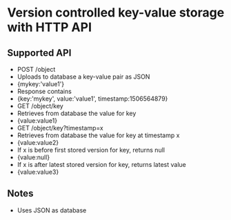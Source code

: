 # Version controlled key-value storage with HTTP API

## Supported API

* POST /object
 * Uploads to database a key-value pair as JSON
  * {mykey:'value1'}
 * Response contains 
  * {key:'mykey', value:'value1', timestamp:1506564879}
* GET /object/key
 * Retrieves from database the value for key
  * {value:value1}
* GET /object/key?timestamp=x
 * Retrieves from database the value for key at timestamp x
  * {value:value2}
 * If x is before first stored version for key, returns null
  * {value:null}
 * If x is after latest stored version for key, returns latest value
  * {value:value3}

## Notes
* Uses JSON as database
